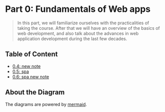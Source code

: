 # Part 0: Fundamentals of Web apps

> In this part, we will familiarize ourselves with the practicalities of taking the course. After that we will have an overview of the basics of web development, and also talk about the advances in web application development during the last few decades.

## Table of Content

- [0.4: new note](./0.4.md)
- [0.5: spa](./0.5.md)
- [0.6: spa new note](./0.6.md)

## About the Diagram

The diagrams are powered by [mermaid](https://mermaid.live/edit).
